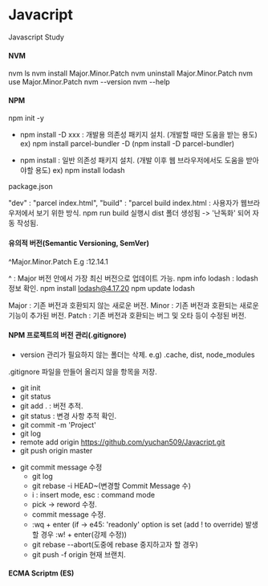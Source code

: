 # Javacript
Javascript Study

#### NVM
nvm ls
nvm install Major.Minor.Patch
nvm uninstall Major.Minor.Patch
nvm use Major.Minor.Patch
nvm --version
nvm --help

#### NPM

npm init -y

- npm install -D xxx : 개발용 의존성 패키지 설치. (개발할 때만 도움을 받는 용도)
ex) npm install parcel-bundler -D (npm install -D parcel-bundler)

- npm install : 일반 의존성 패키지 설치. (개발 이후 웹 브라우저에서도 도움을 받아야할 용도)
ex) npm install lodash


package.json

"dev" : "parcel index.html",
"build" : "parcel build index.html : 사용자가 웹브라우저에서 보기 위한 방식.
npm run build 실행시 dist 폴더 생성됨 -> '난독화' 되어 자동 작성됨.



#### 유의적 버전(Semantic Versioning, SemVer)

^Major.Minor.Patch
E.g :12.14.1

^ : Major 버전 안에서 가장 최신 버전으로 업데이트 가능.
npm info lodash : lodash 정보 확인.
npm install lodash@4.17.20
npm update lodash

Major : 기존 버전과 호환되지 않는 새로운 버전. 
Minor : 기존 버전과 호환되는 새로운 기능이 추가된 버전.
Patch : 기존 버전과 호환되는 버그 및 오타 등이 수정된 버전.


#### NPM 프로젝트의 버전 관리(.gitignore)
- version 관리가 필요하지 않는 폴더는 삭제.
e.g) .cache, dist, node_modules 

.gitignore 파일을 만들어 올리지 않을 항목을 저장.

- git init
- git status
- git add . : 버전 추적.
- git status : 변경 사항 추적 확인.
- git commit -m 'Project'
- git log
- remote add origin https://github.com/yuchan509/Javacript.git
- git push origin master

* git commit message 수정 
  - git log
  - git rebase -i HEAD~(변경할 Commit Message 수)
  - i : insert mode, esc : command mode
  - pick -> reword 수정.
  - commit message 수정.
  - :wq + enter (if -> e45: 'readonly' option is set (add ! to override) 발생할 경우 :w! + enter(강제 수정))
  - git rebase --abort(도중에 rebase 중지하고자 할 경우)
  - git push -f origin 현재 브랜치.
#### ECMA Scriptm (ES)

